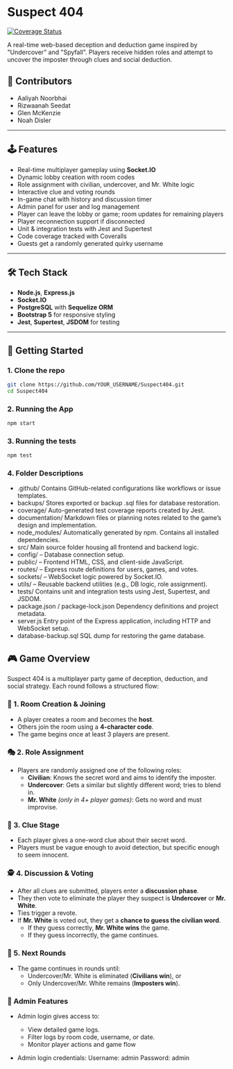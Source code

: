 # Suspect 404

[![Coverage Status](https://coveralls.io/repos/github/witseie-elen4010/2025-group-lab-002/badge.svg)](https://coveralls.io/github/witseie-elen4010/2025-group-lab-002)

A real-time web-based deception and deduction game inspired by "Undercover" and "Spyfall". Players receive hidden roles and attempt to uncover the imposter through clues and social deduction.

## 👥 Contributors
- Aaliyah Noorbhai  
- Rizwaanah Seedat  
- Glen McKenzie  
- Noah Disler  

---

## 🕹️ Features

- Real-time multiplayer gameplay using **Socket.IO**
- Dynamic lobby creation with room codes
- Role assignment with civilian, undercover, and Mr. White logic
- Interactive clue and voting rounds
- In-game chat with history and discussion timer
- Admin panel for user and log management
- Player can leave the lobby or game; room updates for remaining players
- Player reconnection support if disconnected
- Unit & integration tests with Jest and Supertest
- Code coverage tracked with Coveralls
- Guests get a randomly generated quirky username

---

## 🛠️ Tech Stack

- **Node.js**, **Express.js**
- **Socket.IO**
- **PostgreSQL** with **Sequelize ORM**
- **Bootstrap 5** for responsive styling
- **Jest**, **Supertest**, **JSDOM** for testing

---

## 🚀 Getting Started

### 1. Clone the repo

```bash
git clone https://github.com/YOUR_USERNAME/Suspect404.git
cd Suspect404
```

### 2. Running the App

```bash
npm start
```

### 3. Running the tests
```bash
npm test
```

### 4. Folder Descriptions
-	.github/
Contains GitHub-related configurations like workflows or issue templates.
-	backups/
Stores exported or backup .sql files for database restoration.
-	coverage/
Auto-generated test coverage reports created by Jest.
-	documentation/
Markdown files or planning notes related to the game’s design and implementation.
-	node_modules/
Automatically generated by npm. Contains all installed dependencies.
-	src/
Main source folder housing all frontend and backend logic.
-	config/ – Database connection setup.
-	public/ – Frontend HTML, CSS, and client-side JavaScript.
-	routes/ – Express route definitions for users, games, and votes.
-	sockets/ – WebSocket logic powered by Socket.IO.
-	utils/ – Reusable backend utilities (e.g., DB logic, role assignment).
-	tests/
Contains unit and integration tests using Jest, Supertest, and JSDOM.
-	package.json / package-lock.json
Dependency definitions and project metadata.
-	server.js
Entry point of the Express application, including HTTP and WebSocket setup.
-	database-backup.sql
SQL dump for restoring the game database.

## 🎮 Game Overview

Suspect 404 is a multiplayer party game of deception, deduction, and social strategy. Each round follows a structured flow:

### 🔐 1. Room Creation & Joining
- A player creates a room and becomes the **host**.
- Others join the room using a **4-character code**.
- The game begins once at least 3 players are present.

### 🎭 2. Role Assignment
- Players are randomly assigned one of the following roles:
  - **Civilian**: Knows the secret word and aims to identify the imposter.
  - **Undercover**: Gets a similar but slightly different word; tries to blend in.
  - **Mr. White** *(only in 4+ player games)*: Gets no word and must improvise.

### 💬 3. Clue Stage
- Each player gives a one-word clue about their secret word.
- Players must be vague enough to avoid detection, but specific enough to seem innocent.

### 🕵️ 4. Discussion & Voting
- After all clues are submitted, players enter a **discussion phase**.
- They then vote to eliminate the player they suspect is **Undercover** or **Mr. White**.
- Ties trigger a revote.
- If **Mr. White** is voted out, they get a **chance to guess the civilian word**.  
  - If they guess correctly, **Mr. White wins** the game.
  - If they guess incorrectly, the game continues.

### 🔄 5. Next Rounds
- The game continues in rounds until:
  - Undercover/Mr. White is eliminated (**Civilians win**), or
  - Only Undercover/Mr. White remains (**Imposters win**).

### 🔧 Admin Features
- Admin login gives access to:
	-	View detailed game logs.
	-	Filter logs by room code, username, or date.
	-	Monitor player actions and game flow 

- Admin login credentials:
Username: admin
Password: admin


